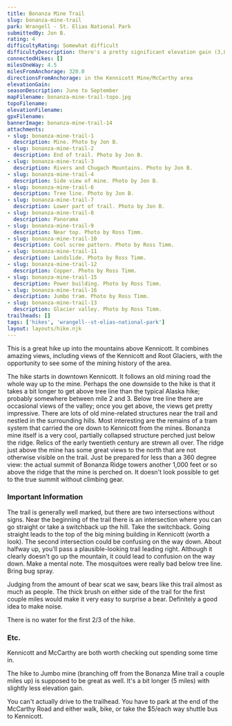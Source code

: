 ```yaml
---
title: Bonanza Mine Trail
slug: bonanza-mine-trail
park: Wrangell - St. Elias National Park
submittedBy: Jon B.
rating: 4
difficultyRating: Somewhat difficult
difficultyDescription: there's a pretty significant elevation gain (3,800ft). The trail gets progressively steeper as you get higher; the last 1/4 mile or so is very steep scree.
connectedHikes: []
milesOneWay: 4.5
milesFromAnchorage: 320.0
directionsFromAnchorage: in the Kennicott Mine/McCarthy area
elevationGain: 
seasonDescription: June to September
mapFilename: bonanza-mine-trail-topo.jpg
topoFilename: 
elevationFilename: 
gpxFilename: 
bannerImage: bonanza-mine-trail-14
attachments:
- slug: bonanza-mine-trail-1
  description: Mine. Photo by Jon B.
- slug: bonanza-mine-trail-2
  description: End of trail. Photo by Jon B.
- slug: bonanza-mine-trail-3
  description: Rivers and Chugach Mountains. Photo by Jon B.
- slug: bonanza-mine-trail-4
  description: Side view of mine. Photo by Jon B.
- slug: bonanza-mine-trail-6
  description: Tree line. Photo by Jon B.
- slug: bonanza-mine-trail-7
  description: Lower part of trail. Photo by Jon B.
- slug: bonanza-mine-trail-8
  description: Panorama
- slug: bonanza-mine-trail-9
  description: Near top. Photo by Ross Timm.
- slug: bonanza-mine-trail-10
  description: Cool scree pattern. Photo by Ross Timm.
- slug: bonanza-mine-trail-11
  description: Landslide. Photo by Ross Timm.
- slug: bonanza-mine-trail-12
  description: Copper. Photo by Ross Timm.
- slug: bonanza-mine-trail-15
  description: Power building. Photo by Ross Timm.
- slug: bonanza-mine-trail-16
  description: Jumbo tram. Photo by Ross Timm.
- slug: bonanza-mine-trail-13
  description: Glacier valley. Photo by Ross Timm.
trailheads: []
tags: ['hikes', 'wrangell--st-elias-national-park']
layout: layouts/hike.njk
---
```

This is a great hike up into the mountains above Kennicott. It combines amazing views, including views of the Kennicott and Root Glaciers, with the opportunity to see some of the mining history of the area.

The hike starts in downtown Kennicott. It follows an old mining road the whole way up to the mine. Perhaps the one downside to the hike is that it takes a bit longer to get above tree line than the typical Alaska hike; probably somewhere between mile 2 and 3. Below tree line there are occasional views of the valley; once you get above, the views get pretty impressive. There are lots of old mine-related structures near the trail and nestled in the surrounding hills. Most interesting are the remains of a tram system that carried the ore down to Kennicott from the mines. Bonanza mine itself is a very cool, partially collapsed structure perched just below the ridge. Relics of the early twentieth century are strewn all over. The ridge just above the mine has some great views to the north that are not otherwise visible on the trail. Just be prepared for less than a 360 degree view: the actual summit of Bonanza Ridge towers another 1,000 feet or so above the ridge that the mine is perched on. It doesn't look possible to get to the true summit without climbing gear.

### Important Information

The trail is generally well marked, but there are two intersections without signs. Near the beginning of the trail there is an intersection where you can go straight or take a switchback up the hill. Take the switchback. Going straight leads to the top of the big mining building in Kennicott (worth a look). The second intersection could be confusing on the way down. About halfway up, you'll pass a plausible-looking trail leading right. Although it clearly doesn't go up the mountain, it could lead to confusion on the way down. Make a mental note.
The mosquitoes were really bad below tree line. Bring bug spray.

Judging from the amount of bear scat we saw, bears like this trail almost as much as people. The thick brush on either side of the trail for the first couple miles would make it very easy to surprise a bear. Definitely a good idea to make noise.

There is no water for the first 2/3 of the hike.

### Etc.

Kennicott and McCarthy are both worth checking out spending some time in.

The hike to Jumbo mine (branching off from the Bonanza Mine trail a couple miles up) is supposed to be great as well. It's a bit longer (5 miles) with slightly less elevation gain.

You can't actually drive to the trailhead. You have to park at the end of the McCarthy Road and either walk, bike, or take the $5/each way shuttle bus to Kennicott.